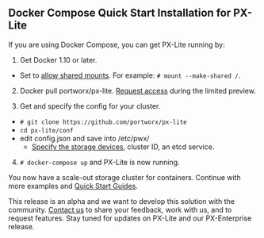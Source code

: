 
## Docker Compose Quick Start Installation for PX-Lite
If you are using Docker Compose, you can get PX-Lite running by:

 1. Get Docker 1.10 or later. 
   * Set to [allow shared mounts](https://github.com/docker/docker/issues/19625). For example: `# mount --make-shared /`.
 2. Docker pull portworx/px-lite. [Request access](https://docs.google.com/a/portworx.com/forms/d/1iAhxyIvcDQW7tdrX6UkpjXd5KN9LnWA8UE25n70C-RQ/) during the limited preview.
 
 3. Get and specify the config for your cluster.
   * `# git clone https://github.com/portworx/px-lite` 
   * `cd px-lite/conf` 
   * edit config.json and save into /etc/pwx/
     * [Specify the storage devices](https://github.com/portworx/px-lite/blob/master/install_run_ubuntu.md#step-2-view-disks-on-servers-optional), cluster ID, an etcd service.
 4. `# docker-compose up` and PX-Lite is now running.

You now have a scale-out storage cluster for containers. Continue with more examples and [Quick Start Guides](https://github.com/portworx/px-lite/blob/master/README.md#install-and-quick-start-guides). 

This release is an alpha and we want to develop this solution with the community. [Contact us](https://github.com/portworx/px-lite#contact-us) to share your feedback, work with us, and to request features. Stay tuned for updates on PX-Lite and our PX-Enterprise release. 

